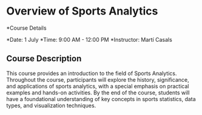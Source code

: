 # Overview of Sports Analytics

*Course Details

*Date: 1 July
*Time: 9:00 AM - 12:00 PM
*Instructor: Martí Casals

## Course Description
This course provides an introduction to the field of Sports Analytics. Throughout the course, participants will explore the history, significance, and applications of sports analytics, with a special emphasis on practical examples and hands-on activities. By the end of the course, students will have a foundational understanding of key concepts in sports statistics, data types, and visualization techniques.
